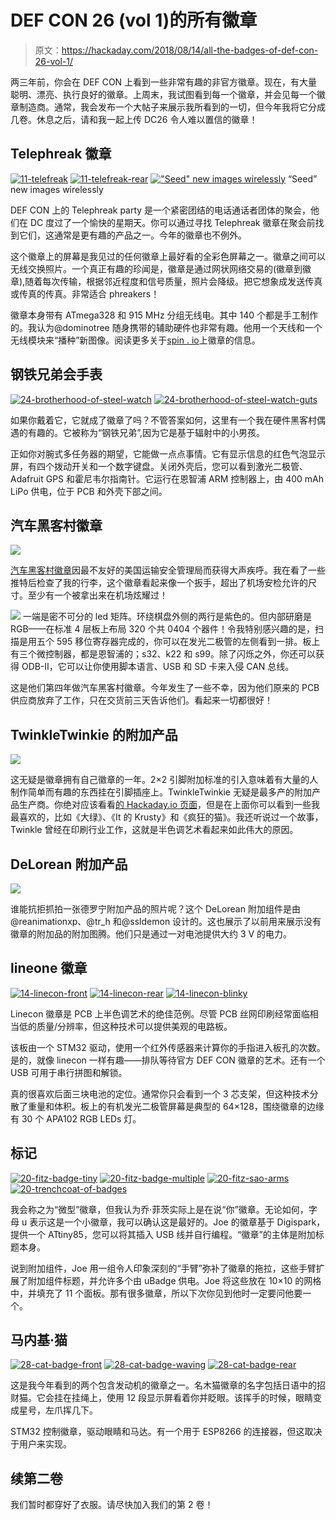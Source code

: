 # DEF CON 26 (vol 1)的所有徽章

> 原文：<https://hackaday.com/2018/08/14/all-the-badges-of-def-con-26-vol-1/>

两三年前，你会在 DEF CON 上看到一些非常有趣的非官方徽章。现在，有大量聪明、漂亮、执行良好的徽章。上周末，我试图看到每一个徽章，并会见每一个徽章制造商。通常，我会发布一个大帖子来展示我所看到的一切，但今年我将它分成几卷。休息之后，请和我一起上传 DC26 令人难以置信的徽章！

## Telephreak 徽章

 [![11-telefreak](img/0f1c96b3a86d480c27f0f1b3c974f29b.png "11-telefreak")](https://hackaday.com/?attachment_id=320487)  [![11-telefreak-rear](img/f2b5db69bca020450ab79055bdbd97ce.png "11-telefreak-rear")](https://hackaday.com/?attachment_id=320489)  [!["Seed" new images wirelessly](img/42178e637c3f90189d04cbe4ba79611b.png "11-telefreak-image-seeder")](https://hackaday.com/?attachment_id=320488) “Seed” new images wirelessly

DEF CON 上的 Telephreak party 是一个紧密团结的电话通话者团体的聚会，他们在 DC 度过了一个愉快的星期天。你可以通过寻找 Telephreak 徽章在聚会前找到它们，这通常是更有趣的产品之一。今年的徽章也不例外。

这个徽章上的屏幕是我见过的任何徽章上最好看的全彩色屏幕之一。徽章之间可以无线交换照片。一个真正有趣的珍闻是，徽章是通过网状网络交易的(徽章到徽章),随着每次传输，根据邻近程度和信号质量，照片会降级。把它想象成发送传真或传真的传真。非常适合 phreakers！

徽章本身带有 ATmega328 和 915 MHz 分组无线电。其中 140 个都是手工制作的。我认为@dominotree 随身携带的辅助硬件也非常有趣。他用一个天线和一个无线模块来“播种”新图像。阅读更多关于[spin . io](https://spun.io/)上徽章的信息。

## 钢铁兄弟会手表

 [![24-brotherhood-of-steel-watch](img/f8e5d8d4ffa4d418cc6bec4cde8c6082.png "24-brotherhood-of-steel-watch")](https://hackaday.com/?attachment_id=320615)  [![24-brotherhood-of-steel-watch-guts](img/84eb9fa9c748c52b12695c3ecae3fff6.png "24-brotherhood-of-steel-watch-guts")](https://hackaday.com/?attachment_id=320617) 

如果你戴着它，它就成了徽章了吗？不管答案如何，这里有一个我在硬件黑客村偶遇的有趣的。它被称为“钢铁兄弟”,因为它是基于辐射中的小男孩。

正如你对腕式多任务器的期望，它能做一点点事情。它有显示信息的红色气泡显示屏，有四个拨动开关和一个数字键盘。关闭外壳后，您可以看到激光二极管、Adafruit GPS 和霍尼韦尔指南针。它运行在恩智浦 ARM 控制器上，由 400 mAh LiPo 供电，位于 PCB 和外壳下部之间。

## 汽车黑客村徽章

[![](img/4420ec4f1307a0ddeb2877a36f0d8ead.png)](https://hackaday.com/wp-content/uploads/2018/08/26-car-hacking-village-badge.jpg)

[汽车黑客村徽章](https://twitter.com/CarHackVillage)因最不友好的美国运输安全管理局而获得大声疾呼。我在看了一些推特后检查了我的行李，这个徽章看起来像一个扳手，超出了机场安检允许的尺寸。至少有一个被拿出来在机场炫耀过！

[![](img/b8cd0ed7bda8303c9795959222b8f44d.png)](https://hackaday.com/wp-content/uploads/2018/08/img_20180810_213024.jpg) 一端是密不可分的 led 矩阵。环绕棋盘外侧的两行是紫色的。但内部研磨是 RGB——在标准 4 层板上布局 320 个共 0404 个器件！令我特别感兴趣的是，扫描是用五个 595 移位寄存器完成的，你可以在发光二极管的左侧看到一排。板上有三个微控制器，都是恩智浦的；s32、k22 和 s99。除了闪烁之外，你还可以获得 ODB-II，它可以让你使用脚本语言、USB 和 SD 卡来入侵 CAN 总线。

这是他们第四年做汽车黑客村徽章。今年发生了一些不幸，因为他们原来的 PCB 供应商放弃了工作，只在交货前三天告诉他们。看起来一切都很好！

## TwinkleTwinkie 的附加产品

[![](img/f3c834bbcd9def490a49ac1d8717bc4d.png)](https://hackaday.com/wp-content/uploads/2018/08/06-twinkle-twinkie-sao.jpg)

这无疑是徽章拥有自己徽章的一年。2×2 引脚附加标准的引入意味着有大量的人制作简单而有趣的东西挂在引脚插座上。TwinkleTwinkie 无疑是最多产的附加产品生产商。你绝对应该看看[的 Hackaday.io 页面](https://hackaday.io/twinkletwinkie)，但是在上面你可以看到一些我最喜欢的，比如《大绿》、《It 的 Krusty》和《疯狂的猫》。我还听说过一个故事，Twinkle 曾经在印刷行业工作，这就是半色调艺术看起来如此伟大的原因。

## DeLorean 附加产品

[![](img/9b64f0a075bb2b75555427d1749c04aa.png)](https://hackaday.com/wp-content/uploads/2018/08/08-delorean-sao.jpg)

谁能抗拒抓拍一张德罗宁附加产品的照片呢？这个 DeLorean 附加组件是由@reanimationxp、@tr_h 和@ssldemon 设计的。这也展示了以前用来展示没有徽章的附加品的附加图腾。他们只是通过一对电池提供大约 3 V 的电力。

## lineone 徽章

 [![14-linecon-front](img/65fd2167b7c5484176b5e2658db41f0d.png "14-linecon-front")](https://hackaday.com/?attachment_id=320590)  [![14-linecon-rear](img/119f9a236874dd5d7affc7ea2848b253.png "14-linecon-rear")](https://hackaday.com/?attachment_id=320592)  [![14-linecon-blinky](img/b0abdcbf28a44f92d3f923f3c2521558.png "14-linecon-blinky")](https://hackaday.com/?attachment_id=320589) 

Linecon 徽章是 PCB 上半色调艺术的绝佳范例。尽管 PCB 丝网印刷经常面临相当低的质量/分辨率，但这种技术可以提供美观的电路板。

该板由一个 STM32 驱动，使用一个红外传感器来计算你的手指进入板孔的次数。是的，就像 linecon 一样有趣——排队等待官方 DEF CON 徽章的艺术。还有一个 USB 可用于串行拼图和解锁。

真的很喜欢后面三块电池的定位。通常你只会看到一个 3 芯支架，但这种技术分散了重量和体积。板上的有机发光二极管屏幕是典型的 64×128，围绕徽章的边缘有 30 个 APA102 RGB LEDs 灯。

## 标记

 [![20-fitz-badge-tiny](img/a4427f220f2e301d26fa2bf20340419d.png "20-fitz-badge-tiny")](https://hackaday.com/?attachment_id=320605)  [![20-fitz-badge-multiple](img/73e04a82822add814c4912a1b75de5e9.png "20-fitz-badge-multiple")](https://hackaday.com/?attachment_id=320604)  [![20-fitz-sao-arms](img/98f7217261a685edb4a46c6b06ba1799.png "20-fitz-sao-arms")](https://hackaday.com/?attachment_id=320606)  [![20-trenchcoat-of-badges](img/10da2a21acb36243c4b55f397300ff03.png "20-trenchcoat-of-badges")](https://hackaday.com/?attachment_id=320607) 

我会称之为“微型”徽章，但我认为乔·菲茨实际上是在说“你”徽章。无论如何，字母 u 表示这是一个小徽章，我可以确认这是最好的。Joe 的徽章基于 Digispark，提供一个 ATtiny85，您可以将其插入 USB 线并自行编程。“徽章”的主体是附加标题本身。

说到附加组件，Joe 用一组令人印象深刻的“手臂”弥补了徽章的拖拉，这些手臂扩展了附加组件标题，并允许多个由 uBadge 供电。Joe 将这些放在 10×10 的网格中，并填充了 11 个面板。那有很多徽章，所以下次你见到他时一定要问他要一个。

## 马内基·猫

 [![28-cat-badge-front](img/6faa6c76ed9ff9b5c731508e963806b7.png "28-cat-badge-front")](https://hackaday.com/?attachment_id=320661)  [![28-cat-badge-waving](img/de51ac5765c7b0cbf9a8924745da604a.png "28-cat-badge-waving")](https://hackaday.com/?attachment_id=320662)  [![28-cat-badge-rear](img/3e9a7681ac836d719f7226df45239f76.png "28-cat-badge-rear")](https://hackaday.com/?attachment_id=320677) 

这是我今年看到的两个包含发动机的徽章之一。名木猫徽章的名字包括日语中的招财猫。它会挂在挂绳上，使用 12 段显示屏看着你并眨眼。该挥手的时候，眼睛变成星号，左爪挥几下。

STM32 控制徽章，驱动眼睛和马达。有一个用于 ESP8266 的连接器，但这取决于用户来实现。

## 续第二卷

我们暂时都穿好了衣服。请尽快加入我们的第 2 卷！
